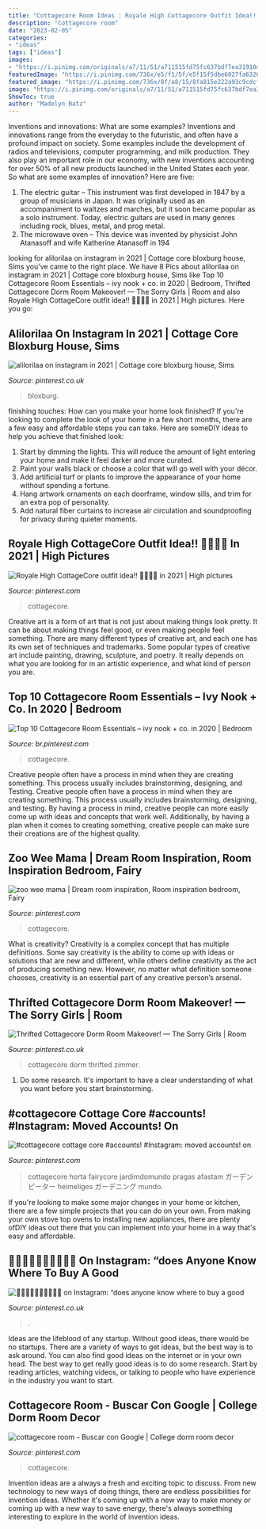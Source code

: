 ```yaml
---
title: "Cottagecore Room Ideas : Royale High Cottagecore Outfit Idea!! 🌱🍄🌻🥞 In 2021"
description: "Cottagecore room"
date: "2023-02-05"
categories:
- "ideas"
tags: ["ideas"]
images:
- "https://i.pinimg.com/originals/a7/11/51/a711515fd75fc637bdf7ea31910de043.png"
featuredImage: "https://i.pinimg.com/736x/e5/f1/5f/e5f15f5dbe6027fa6326545fc18951a5.jpg"
featured_image: "https://i.pinimg.com/736x/8f/a8/15/8fa815e222a93c9cdcf69f0cf206523d.jpg"
image: "https://i.pinimg.com/originals/a7/11/51/a711515fd75fc637bdf7ea31910de043.png"
ShowToc: true
author: "Madelyn Batz"
---
```



Inventions and innovations: What are some examples?
Inventions and innovations range from the everyday to the futuristic, and often have a profound impact on society. Some examples include the development of radios and televisions, computer programming, and milk production. They also play an important role in our economy, with new inventions accounting for over 50% of all new products launched in the United States each year. So what are some examples of innovation? Here are five: 
1) The electric guitar – This instrument was first developed in 1847 by a group of musicians in Japan. It was originally used as an accompaniment to waltzes and marches, but it soon became popular as a solo instrument. Today, electric guitars are used in many genres including rock, blues, metal, and prog metal. 
2) The microwave oven – This device was invented by physicist John Atanasoff and wife Katherine Atanasoff in 194
	

		
looking for alilorilaa on instagram in 2021 | Cottage core bloxburg house, Sims you've came to the right place. We have 8 Pics about alilorilaa on instagram in 2021 | Cottage core bloxburg house, Sims like Top 10 Cottagecore Room Essentials – ivy nook + co. in 2020 | Bedroom, Thrifted Cottagecore Dorm Room Makeover! — The Sorry Girls | Room and also Royale High CottageCore outfit idea!! 🌱🍄🌻🥞 in 2021 | High pictures. Here you go:
		
    
## Alilorilaa On Instagram In 2021 | Cottage Core Bloxburg House, Sims

<img loading=lazy src="https://i.pinimg.com/736x/44/a0/66/44a066edeb257f225fc68dafa49102bb.jpg" onerror="this.onerror=null;this.src='https://tse4.mm.bing.net/th?id=OIP.W0jg4N0pxyeH8qWhC0T1NQHaHY&amp;pid=15.1';" alt="alilorilaa on instagram in 2021 | Cottage core bloxburg house, Sims">

_Source: pinterest.co.uk_

>bloxburg. 

	

finishing touches: How can you make your home look finished?
If you're looking to complete the look of your home in a few short months, there are a few easy and affordable steps you can take. Here are someDIY ideas to help you achieve that finished look: 
1. Start by dimming the lights. This will reduce the amount of light entering your home and make it feel darker and more curated. 
2. Paint your walls black or choose a color that will go well with your décor. 
3. Add artificial turf or plants to improve the appearance of your home without spending a fortune. 
4. Hang artwork ornaments on each doorframe, window sills, and trim for an extra pop of personality. 
5. Add natural fiber curtains to increase air circulation and soundproofing for privacy during quieter moments.

    
## Royale High CottageCore Outfit Idea!! 🌱🍄🌻🥞 In 2021 | High Pictures

<img loading=lazy src="https://i.pinimg.com/736x/0b/7b/95/0b7b953014e1a688f12a1c4afc23ae7d.jpg" onerror="this.onerror=null;this.src='https://tse2.mm.bing.net/th?id=OIP.fNNUzmzgcX_HClGsGjR2XAHaG7&amp;pid=15.1';" alt="Royale High CottageCore outfit idea!! 🌱🍄🌻🥞 in 2021 | High pictures">

_Source: pinterest.com_

>cottagecore. 

	

Creative art is a form of art that is not just about making things look pretty. It can be about making things feel good, or even making people feel something. There are many different types of creative art, and each one has its own set of techniques and trademarks. Some popular types of creative art include painting, drawing, sculpture, and poetry. It really depends on what you are looking for in an artistic experience, and what kind of person you are.

    
## Top 10 Cottagecore Room Essentials – Ivy Nook + Co. In 2020 | Bedroom

<img loading=lazy src="https://i.pinimg.com/736x/8f/a8/15/8fa815e222a93c9cdcf69f0cf206523d.jpg" onerror="this.onerror=null;this.src='https://tse2.mm.bing.net/th?id=OIP.bEqnBGz5Z6ijzG7skCH1gwHaJP&amp;pid=15.1';" alt="Top 10 Cottagecore Room Essentials – ivy nook + co. in 2020 | Bedroom">

_Source: br.pinterest.com_

>cottagecore. 

	

Creative people often have a process in mind when they are creating something. This process usually includes brainstorming, designing, and Testing.
Creative people often have a process in mind when they are creating something. This process usually includes brainstorming, designing, and testing. By having a process in mind, creative people can more easily come up with ideas and concepts that work well. Additionally, by having a plan when it comes to creating something, creative people can make sure their creations are of the highest quality.

    
## Zoo Wee Mama | Dream Room Inspiration, Room Inspiration Bedroom, Fairy

<img loading=lazy src="https://i.pinimg.com/736x/af/a1/60/afa16060ab14abfab8c55c270a1d4b09.jpg" onerror="this.onerror=null;this.src='https://tse3.mm.bing.net/th?id=OIP.vymMr-hXL64WnZ5bBLaF7gHaHY&amp;pid=15.1';" alt="zoo wee mama | Dream room inspiration, Room inspiration bedroom, Fairy">

_Source: pinterest.com_

>cottagecore. 

	

What is creativity?
Creativity is a complex concept that has multiple definitions. Some say creativity is the ability to come up with ideas or solutions that are new and different, while others define creativity as the act of producing something new. However, no matter what definition someone chooses, creativity is an essential part of any creative person’s arsenal.

    
## Thrifted Cottagecore Dorm Room Makeover! — The Sorry Girls | Room

<img loading=lazy src="https://i.pinimg.com/736x/e5/f1/5f/e5f15f5dbe6027fa6326545fc18951a5.jpg" onerror="this.onerror=null;this.src='https://tse4.mm.bing.net/th?id=OIP.N11GimnCEl67c7di33mDCgHaLH&amp;pid=15.1';" alt="Thrifted Cottagecore Dorm Room Makeover! — The Sorry Girls | Room">

_Source: pinterest.co.uk_

>cottagecore dorm thrifted zimmer. 

	

1. Do some research. It's important to have a clear understanding of what you want before you start brainstorming.

    
## #cottagecore Cottage Core #accounts! #Instagram: Moved Accounts! On

<img loading=lazy src="https://i.pinimg.com/736x/f7/e1/45/f7e145c834860f8e784808b520a70a15.jpg" onerror="this.onerror=null;this.src='https://tse1.mm.bing.net/th?id=OIP.3Lxex317Ua3B9MF76K_ZpQHaEm&amp;pid=15.1';" alt="#cottagecore cottage core #accounts! #Instagram: moved accounts! on">

_Source: pinterest.com_

>cottagecore horta fairycore jardimdomundo pragas afastam ガーデン ピーター heimeliges ガーデニング mundo. 

	

If you're looking to make some major changes in your home or kitchen, there are a few simple projects that you can do on your own. From making your own stove top ovens to installing new appliances, there are plenty ofDIY ideas out there that you can implement into your home in a way that's easy and affordable.

    
## 🧚🏻‍♀️🦋🐞🦆🍃🌻🍒🧺 On Instagram: “does Anyone Know Where To Buy A Good

<img loading=lazy src="https://i.pinimg.com/736x/4b/db/01/4bdb01e4d9d250827bcccb86803e34ca.jpg" onerror="this.onerror=null;this.src='https://tse2.mm.bing.net/th?id=OIP.Nr6l-HwjO6B9Fe7zxFaw8wHaF2&amp;pid=15.1';" alt="🧚🏻‍♀️🦋🐞🦆🍃🌻🍒🧺 on Instagram: “does anyone know where to buy a good">

_Source: pinterest.co.uk_

>. 

	

Ideas are the lifeblood of any startup. Without good ideas, there would be no startups. There are a variety of ways to get ideas, but the best way is to ask around. You can also find good ideas on the internet or in your own head. The best way to get really good ideas is to do some research. Start by reading articles, watching videos, or talking to people who have experience in the industry you want to start.

    
## Cottagecore Room - Buscar Con Google | College Dorm Room Decor

<img loading=lazy src="https://i.pinimg.com/originals/a7/11/51/a711515fd75fc637bdf7ea31910de043.png" onerror="this.onerror=null;this.src='https://tse3.mm.bing.net/th?id=OIP.-SzUdC-wOH46Yxs2v3qOQwHaJ4&amp;pid=15.1';" alt="cottagecore room - Buscar con Google | College dorm room decor">

_Source: pinterest.com_

>cottagecore. 

	

Invention ideas are a always a fresh and exciting topic to discuss. From new technology to new ways of doing things, there are endless possibilities for invention ideas. Whether it's coming up with a new way to make money or coming up with a new way to save energy, there's always something interesting to explore in the world of invention ideas.

